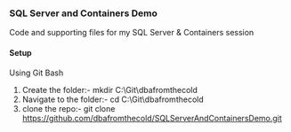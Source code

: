 ### SQL Server and Containers Demo

Code and supporting files for my SQL Server & Containers session


#### Setup

Using Git Bash
<br>
1. Create the folder:- mkdir C:\Git\dbafromthecold
2. Navigate to the folder:- cd C:\Git\dbafromthecold
3. clone the repo:- git clone https://github.com/dbafromthecold/SQLServerAndContainersDemo.git
